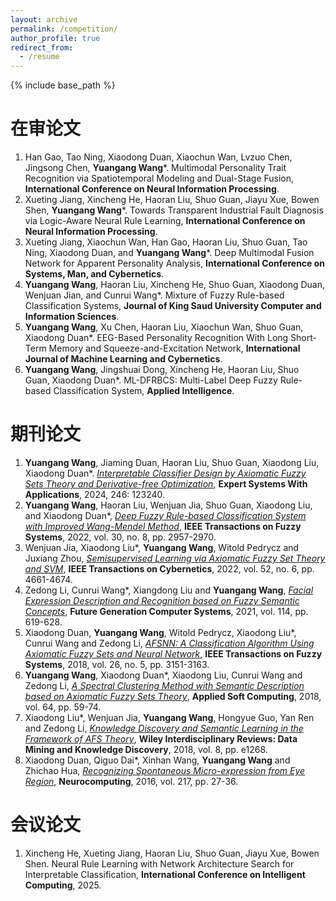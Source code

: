 ```yaml
---
layout: archive
permalink: /competition/
author_profile: true
redirect_from:
  - /resume
---
```


{% include base_path %}

在审论文
=
1. Han Gao, Tao Ning, Xiaodong Duan, Xiaochun Wan, Lvzuo Chen, Jingsong Chen, **Yuangang Wang***. Multimodal Personality Trait Recognition via Spatiotemporal Modeling and Dual-Stage Fusion, **International Conference on Neural Information Processing**.
2. Xueting Jiang, Xincheng He, Haoran Liu, Shuo Guan, Jiayu Xue, Bowen Shen, **Yuangang Wang***. Towards Transparent Industrial Fault Diagnosis via Logic-Aware Neural Rule Learning, **International Conference on Neural Information Processing**.
3. Xueting Jiang, Xiaochun Wan, Han Gao, Haoran Liu, Shuo Guan, Tao Ning, Xiaodong Duan, and **Yuangang Wang***. Deep Multimodal Fusion Network for Apparent Personality Analysis, **International Conference on Systems, Man, and Cybernetics**.
4. **Yuangang Wang**, Haoran Liu, Xincheng He, Shuo Guan, Xiaodong Duan, Wenjuan Jian, and Cunrui Wang*. Mixture of Fuzzy Rule-based Classification Systems, **Journal of King Saud University Computer and Information Sciences**.
5. **Yuangang Wang**, Xu Chen, Haoran Liu, Xiaochun Wan, Shuo Guan, Xiaodong Duan*. EEG-Based Personality Recognition With Long Short-Term Memory and Squeeze-and-Excitation Network, **International Journal of Machine Learning and Cybernetics**.
6. **Yuangang Wang**, Jingshuai Dong, Xincheng He, Haoran Liu, Shuo Guan, Xiaodong Duan*. ML-DFRBCS: Multi-Label Deep Fuzzy Rule-based Classification System, **Applied Intelligence**.

期刊论文
=
1. **Yuangang Wang**, Jiaming Duan, Haoran Liu, Shuo Guan, Xiaodong Liu, Xiaodong Duan*. [*Interpretable Classifier Design by Axiomatic Fuzzy Sets Theory and Derivative-free Optimization*](https://www.sciencedirect.com/science/article/abs/pii/S0957417424001052), **Expert Systems With Applications**, 2024, 246: 123240.
2. **Yuangang Wang**, Haoran Liu, Wenjuan Jia, Shuo Guan, Xiaodong Liu, and Xiaodong Duan*, [*Deep Fuzzy Rule-based Classification System with Improved Wang-Mendel Method*](https://ieeexplore.ieee.org/document/9492811), **IEEE Transactions on Fuzzy Systems**, 2022, vol. 30, no. 8, pp. 2957-2970.
3. Wenjuan Jia, Xiaodong Liu*, **Yuangang Wang**, Witold Pedrycz and Juxiang Zhou, [*Semisupervised Learning via Axiomatic Fuzzy Set Theory and SVM*](https://ieeexplore.ieee.org/document/9275342), **IEEE Transactions on Cybernetics**, 2022, vol. 52, no. 6, pp. 4661-4674.
4. Zedong Li, Cunrui Wang*, Xiangdong Liu and **Yuangang Wang**, [*Facial Expression Description and Recognition based on Fuzzy Semantic Concepts*](https://www.sciencedirect.com/science/article/abs/pii/S0167739X20309857), **Future Generation Computer Systems**, 2021, vol. 114, pp. 619-628.
5. Xiaodong Duan, **Yuangang Wang**, Witold Pedrycz, Xiaodong Liu*, Cunrui Wang and Zedong Li, [*AFSNN: A Classification Algorithm Using Axiomatic Fuzzy Sets and Neural Network*](https://ieeexplore.ieee.org/document/8244313), **IEEE Transactions on Fuzzy Systems**, 2018, vol. 26, no. 5, pp. 3151-3163.
6. **Yuangang Wang**, Xiaodong Duan*, Xiaodong Liu, Cunrui Wang and Zedong Li, [*A Spectral Clustering Method with Semantic Description based on Axiomatic Fuzzy Sets Theory*](https://www.sciencedirect.com/science/article/abs/pii/S1568494617307184), **Applied Soft Computing**, 2018, vol. 64, pp. 59-74.
7. Xiaodong Liu*, Wenjuan Jia, **Yuangang Wang**, Hongyue Guo, Yan Ren and Zedong Li, [*Knowledge Discovery and Semantic Learning in the Framework of AFS Theory*](https://wires.onlinelibrary.wiley.com/doi/10.1002/widm.1268), **Wiley Interdisciplinary Reviews: Data Mining and Knowledge Discovery**, 2018, vol. 8, pp. e1268.
8. Xiaodong Duan, Qiguo Dai*, Xinhan Wang, **Yuangang Wang** and Zhichao Hua, [*Recognizing Spontaneous Micro-expression from Eye Region*](https://www.sciencedirect.com/science/article/abs/pii/S0925231216306087), **Neurocomputing**, 2016, vol. 217, pp. 27-36.

会议论文
=
1. Xincheng He, Xueting Jiang, Haoran Liu, Shuo Guan, Jiayu Xue, Bowen Shen. Neural Rule Learning with Network Architecture Search for Interpretable Classification, **International Conference on Intelligent Computing**, 2025.

